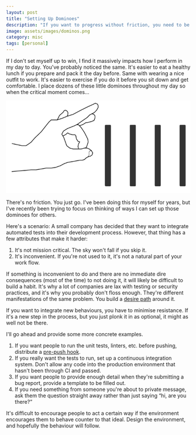 ```yaml
---
layout: post
title: "Setting Up Dominoes"
description: "If you want to progress without friction, you need to be kind to your future self."
image: assets/images/dominos.png
category: misc
tags: [personal]
---
```


If I don't set myself up to win, I find it massively impacts how I perform in my day to day. You've probably noticed the same. It's easier to eat a healthy lunch if you prepare and pack it the day before. Same with wearing a nice outfit to work. It's easier to exercise if you do it before you sit down and get comfortable. I place dozens of these little dominoes throughout my day so when the critical moment comes...

<img src="/assets/images/dominos.png">

There's no friction. You just go. I've been doing this for myself for years, but I've recently been trying to focus on thinking of ways I can set up those dominoes for others.

Here's a scenario: A small company has decided that they want to integrate automated tests into their development process. However, that thing has a few attributes that make it harder:

1. It's not mission critical. The sky won't fall if you skip it.
2. It's inconvenient. If you're not used to it, it's not a natural part of your work flow.

If something is inconvenient to do and there are no immediate dire consequences (most of the time) to not doing it, it will likely be difficult to build a habit. It's why a lot of companies are lax with testing or security practices, and it's why you probably don't floss enough. They're different manifestations of the same problem. You build a [desire path](https://99percentinvisible.org/article/least-resistance-desire-paths-can-lead-better-design/) around it.

If you want to integrate new behaviours, you have to minimise resistance. If it's a new step in the process, but you just plonk it in as optional, it might as well not be there.

I'll go ahead and provide some more concrete examples.

1. If you want people to run the unit tests, linters, etc. before pushing, distribute a [pre-push hook](https://git-scm.com/book/gr/v2/Customizing-Git-Git-Hooks).
2. If you really want the tests to run, set up a continuous integration system. Don't allow any code into the production environment that hasn't been through CI and passed.
3. If you want people to provide enough detail when they're submitting a bug report, provide a template to be filled out.
4. If you need something from someone you're about to private message, ask them the question straight away rather than just saying “hi, are you there?”

It's difficult to encourage people to act a certain way if the environment encourages them to behave counter to that ideal. Design the environment, and hopefully the behaviour will follow.
